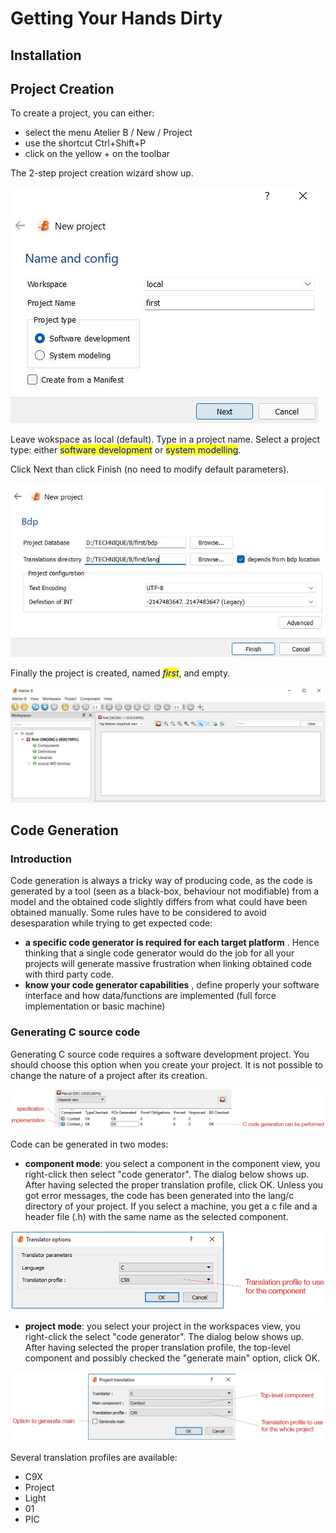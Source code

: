 # Getting Your Hands Dirty

## Installation

## Project Creation

To create a project, you can either:

* select the menu Atelier B / New / Project
* use the shortcut Ctrl+Shift+P
* click on the yellow + on the toolbar

The 2-step project creation wizard show up.

![First step of a project creation](images/create-project-1.jpg)

Leave wokspace as local (default). Type in a project name. Select a project type: either <mark style="color:blue;">software development</mark> or <mark style="color:blue;">system modelling</mark>.

Click Next than click Finish (no need to modify default parameters).

![The project database contains the files used for the various modelling and proof activities. The translation directory contains the source code generated from the B models.](images/create-project-2.jpg)

Finally the project is created, named _<mark style="color:blue;">first</mark>_, and empty.

![](images/create-project-3.jpg)


## Code Generation

### Introduction

Code generation is always a tricky way of producing code, as the code is generated by a tool (seen as a black-box, behaviour not modifiable) from a model and the obtained code slightly differs from what could have been obtained manually. Some rules have to be considered to avoid desesparation while trying to get expected code:

* **a specific code generator is required for each target platform** . Hence thinking that a single code generator would do the job for all your projects will generate massive frustration when linking obtained code with third party code.
* **know your code generator capabilities** , define properly your software interface and how data/functions are implemented (full force implementation or basic machine)



### Generating C source code

Generating C source code requires a software development project. You should choose this option when you create your project. It is not possible to change the nature of a project after its creation.

![Example of a project status](images/status.jpg)

Code can be generated in two modes:

* **component mode**: you select a component in the component view, you right-click then select "code generator". The dialog below shows up. After having selected the proper translation profile, click OK. Unless you got error messages, the code has been generated into the lang/c directory of your project. If you select a machine, you get a c file and a header file (.h) with the same name as the selected component.

![Component code generation dialog](images/component-generation.jpg)

* **project mode**: you select your project in the workspaces view, you right-click the select "code generator". The dialog below shows up. After having selected the proper translation profile, the top-level component and possibly checked the "generate main" option, click OK.

![Project code generation dialog](images/project-generation.jpg)

Several translation profiles are available:

* C9X
* Project
* Light
* 01
* PIC
